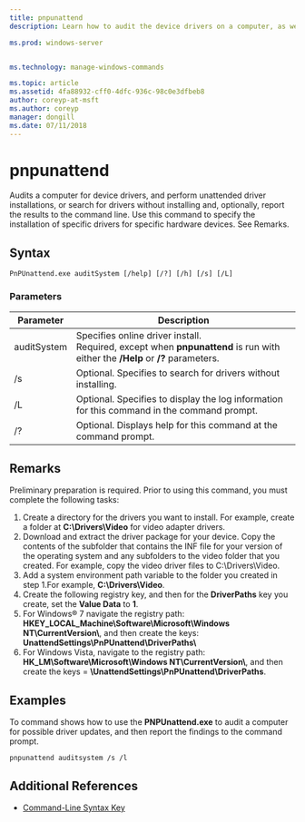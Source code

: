 ```yaml
---
title: pnpunattend
description: Learn how to audit the device drivers on a computer, as well as perform silent driver installations.

ms.prod: windows-server


ms.technology: manage-windows-commands

ms.topic: article
ms.assetid: 4fa88932-cff0-4dfc-936c-98c0e3dfbeb8
author: coreyp-at-msft
ms.author: coreyp
manager: dongill
ms.date: 07/11/2018
---
```


# pnpunattend

Audits a computer for device drivers, and perform unattended driver installations, or search for drivers without installing and, optionally, report the results to the command line. Use this command to specify the installation of specific drivers for specific hardware devices. See Remarks.

## Syntax

```
PnPUnattend.exe auditSystem [/help] [/?] [/h] [/s] [/L]
```

### Parameters

|Parameter|Description|
|---------|-----------|
|auditSystem|Specifies online driver install.</br>Required, except when **pnpunattend** is run with either the **/Help** or **/?** parameters.|
|/s|Optional. Specifies to search for drivers without installing.|
|/L|Optional. Specifies to display the log information for this command in the command prompt.|
|/?|Optional. Displays help for this command at the command prompt.|

## Remarks

Preliminary preparation is required. Prior to using this command, you must complete the following tasks:

1. Create a directory for the drivers you want to install. For example, create a folder at **C:\Drivers\Video** for video adapter drivers.
2. Download and extract the driver package for your device. Copy the contents of the subfolder that contains the INF file for your version of the operating system and any subfolders to the video folder that you created. For example, copy the video driver files to C:\Drivers\Video.
3. Add a system environment path variable to the folder you created in step 1.For example, **C:\Drivers\Video**.
4. Create the following registry key, and then for the **DriverPaths** key you create, set the **Value Data** to **1**.
5. For Windows® 7 navigate the registry path: **HKEY_LOCAL_Machine\Software\Microsoft\Windows NT\CurrentVersion\\**, and then create the keys: **UnattendSettings\PnPUnattend\DriverPaths\\**
6. For Windows Vista, navigate to the registry path: **HK_LM\Software\Microsoft\Windows NT\CurrentVersion\\**, and then create the keys = **\UnattendSettings\PnPUnattend\DriverPaths**.

## Examples

To command shows how to use the **PNPUnattend.exe** to audit a computer for possible driver updates, and then report the findings to the command prompt.

```
pnpunattend auditsystem /s /l
```

## Additional References

- [Command-Line Syntax Key](command-line-syntax-key.md)